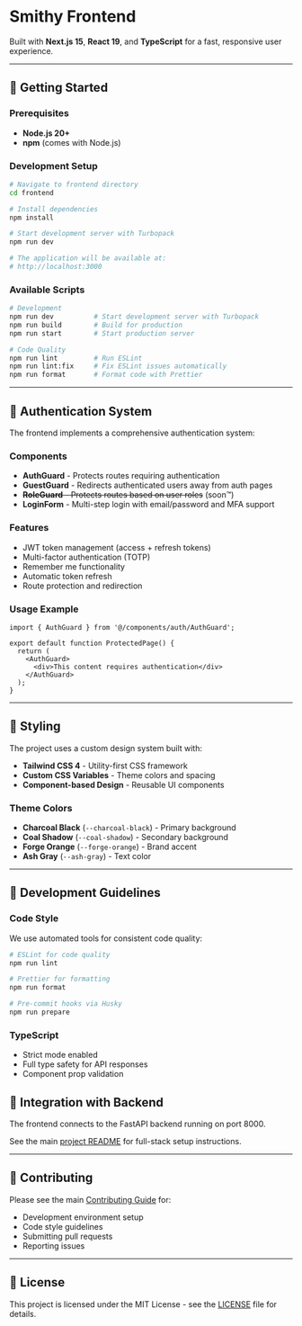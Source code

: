 # Smithy Frontend

Built with **Next.js 15**, **React 19**, and **TypeScript** for a fast, responsive user experience.

---

## 🚀 Getting Started

### Prerequisites

- **Node.js 20+**
- **npm** (comes with Node.js)

### Development Setup

```bash
# Navigate to frontend directory
cd frontend

# Install dependencies
npm install

# Start development server with Turbopack
npm run dev

# The application will be available at:
# http://localhost:3000
```

### Available Scripts

```bash
# Development
npm run dev          # Start development server with Turbopack
npm run build        # Build for production
npm run start        # Start production server

# Code Quality
npm run lint         # Run ESLint
npm run lint:fix     # Fix ESLint issues automatically
npm run format       # Format code with Prettier
```

---

## 🔐 Authentication System

The frontend implements a comprehensive authentication system:

### Components

- **AuthGuard** - Protects routes requiring authentication
- **GuestGuard** - Redirects authenticated users away from auth pages
- ~~**RoleGuard** - Protects routes based on user roles~~ (soon™️)
- **LoginForm** - Multi-step login with email/password and MFA support

### Features

- JWT token management (access + refresh tokens)
- Multi-factor authentication (TOTP)
- Remember me functionality
- Automatic token refresh
- Route protection and redirection

### Usage Example

```tsx
import { AuthGuard } from '@/components/auth/AuthGuard';

export default function ProtectedPage() {
  return (
    <AuthGuard>
      <div>This content requires authentication</div>
    </AuthGuard>
  );
}
```

---

## 🎨 Styling

The project uses a custom design system built with:

- **Tailwind CSS 4** - Utility-first CSS framework
- **Custom CSS Variables** - Theme colors and spacing
- **Component-based Design** - Reusable UI components

### Theme Colors
- **Charcoal Black** (`--charcoal-black`) - Primary background
- **Coal Shadow** (`--coal-shadow`) - Secondary background
- **Forge Orange** (`--forge-orange`) - Brand accent
- **Ash Gray** (`--ash-gray`) - Text color

---

## 🧪 Development Guidelines

### Code Style

We use automated tools for consistent code quality:

```bash
# ESLint for code quality
npm run lint

# Prettier for formatting
npm run format

# Pre-commit hooks via Husky
npm run prepare
```

### TypeScript

- Strict mode enabled
- Full type safety for API responses
- Component prop validation

## 🔗 Integration with Backend

The frontend connects to the FastAPI backend running on port 8000.

See the main [project README](../README.md) for full-stack setup instructions.

---

## 📝 Contributing

Please see the main [Contributing Guide](../CONTRIBUTING.md) for:

- Development environment setup
- Code style guidelines
- Submitting pull requests
- Reporting issues

---

## 📄 License

This project is licensed under the MIT License - see the [LICENSE](../LICENSE) file for details.
